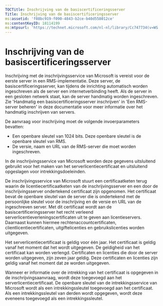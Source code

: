 ```yaml
---
TOCTitle: Inschrijving van de basiscertificeringsserver
Title: Inschrijving van de basiscertificeringsserver
ms:assetid: 'f08bc919-f090-4843-b2ce-b40d558012ce'
ms:contentKeyID: 18114199
ms:mtpsurl: 'https://technet.microsoft.com/nl-nl/library/Cc747734(v=WS.10)'
---
```


Inschrijving van de basiscertificeringsserver
=============================================

Inschrijving met de inschrijvingsservice van Microsoft is vereist voor de eerste server in een RMS-implementatie. Deze server, de basiscertificeringsserver, kan tijdens de inrichting automatisch worden ingeschreven als de server een internetverbinding heeft. Als de server in een gesloten netwerk staat, kan de server handmatig worden ingeschreven. Zie 'Handmatig een basiscertificeringsserver inschrijven' in 'Een RMS-server beheren' in deze documentatie voor meer informatie over het handmatig inschrijven van servers.

De aanvraag voor inschrijving moet de volgende invoerparameters bevatten:

-   Een openbare sleutel van 1024 bits. Deze openbare sleutel is de openbare sleutel van RMS.
-   De versie, naam en URL van de RMS-server die moet worden ingeschreven.

In de inschrijvingsservice van Microsoft worden deze gegevens uitsluitend gebruikt voor het maken van het serverlicentiecertificaat en uitsluitend opgeslagen voor intrekkingsdoeleinden.

De inschrijvingsservice van Microsoft stuurt een certificaatketen terug waarin de licentiecertificaatketen van de inschrijvingsserver en een door de inschrijvingsserver ondertekend certificaat zijn opgenomen. Het certificaat bevat de openbare sleutel van de server die is ondertekend met de persoonlijke sleutel voor de inschrijving en de versie en URL van de ingeschreven server. Met dit certificaat wordt aan de basiscertificeringsserver het recht verleend serverlicentieverleningscertificaten uit te geven aan licentieservers. Daarnaast kunnen hiermee rechtenaccountcertificaten, clientlicentiecertificaten, uitgiftelicenties en gebruikslicenties worden uitgegeven.

Het serverlicentiecertificaat is geldig voor één jaar. Het certificaat is geldig vanaf het moment dat het wordt uitgegeven. De geldigheid van het certificaat kan worden verlengd. Certificaten en licenties die door de server worden uitgegeven, zijn zeven jaar geldig. Deze certificaten en licenties zijn geldig vanaf het moment dat ze worden uitgegeven.

Wanneer er informatie over de intrekking van het certificaat is opgegeven in de inschrijvingsaanvraag, wordt deze toegevoegd aan het serverlicentiecertificaat. De openbare sleutel van de intrekkingsservice van Microsoft wordt als een intrekkingssleutel toegevoegd aan het certificaat. Als een intrekkingssleutel van derden wordt opgegeven, wordt deze eveneens toegevoegd als een intrekkingssleutel.
